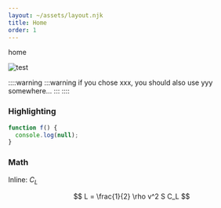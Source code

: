```yaml
---
layout: ~/assets/layout.njk
title: Home
order: 1
---
```


home

![test](~/assets/test.png)

::::warning
:::warning
if you chose xxx, you should also use yyy somewhere…
:::
::::

### Highlighting

```js
function f() {
  console.log(null);
}
```

### Math

Inline: $C_L$

$$
L = \frac{1}{2} \rho v^2 S C_L
$$
